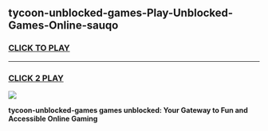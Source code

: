 
## tycoon-unblocked-games-Play-Unblocked-Games-Online-sauqo
<h3>
<a href="https://premium76.site?title=tycoon-unblocked-games&ref=25A">CLICK TO PLAY</a></h3>
<hr>

<h3>
<a href="https://premium76.site?title=tycoon-unblocked-games&ref=25A">CLICK 2 PLAY</a>
  
</h3>

<a href="https://premium76.site?title=tycoon-unblocked-games&ref=25A"><img src="https://clearcache.store/games.png"></a>


**tycoon-unblocked-games games unblocked: Your Gateway to Fun and Accessible Online Gaming**

